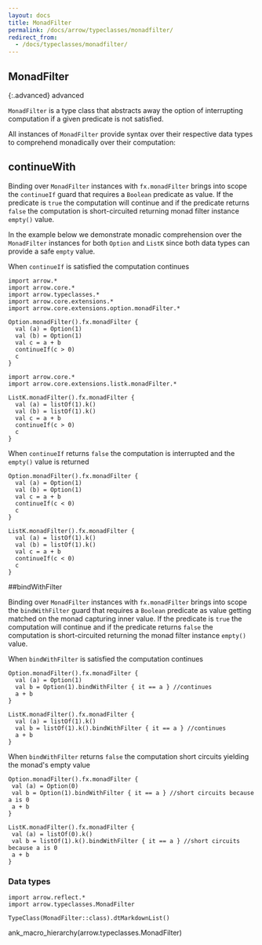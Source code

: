 ```yaml
---
layout: docs
title: MonadFilter
permalink: /docs/arrow/typeclasses/monadfilter/
redirect_from:
  - /docs/typeclasses/monadfilter/
---
```


## MonadFilter

{:.advanced}
advanced

`MonadFilter` is a type class that abstracts away the option of interrupting computation if a given predicate is not satisfied.

All instances of `MonadFilter` provide syntax over their respective data types to comprehend monadically over their computation:

## continueWith

Binding over `MonadFilter` instances with `fx.monadFilter` brings into scope the `continueIf` guard that requires a `Boolean` predicate as value. If the predicate is `true` the computation will continue and if the predicate returns `false` the computation is short-circuited returning monad filter instance `empty()` value.

In the example below we demonstrate monadic comprehension over the `MonadFilter` instances for both `Option` and `ListK` since both data types can provide a safe `empty` value.

When `continueIf` is satisfied the computation continues

```kotlin:ank
import arrow.*
import arrow.core.*
import arrow.typeclasses.*
import arrow.core.extensions.*
import arrow.core.extensions.option.monadFilter.*

Option.monadFilter().fx.monadFilter {
  val (a) = Option(1)
  val (b) = Option(1)
  val c = a + b
  continueIf(c > 0)
  c
}
```

```kotlin:ank
import arrow.core.*
import arrow.core.extensions.listk.monadFilter.*

ListK.monadFilter().fx.monadFilter {
  val (a) = listOf(1).k()
  val (b) = listOf(1).k()
  val c = a + b
  continueIf(c > 0)
  c
}
```    

When `continueIf` returns `false` the computation is interrupted and the `empty()` value is returned

```kotlin:ank
Option.monadFilter().fx.monadFilter {
  val (a) = Option(1)
  val (b) = Option(1)
  val c = a + b
  continueIf(c < 0)
  c
}
```

```kotlin:ank
ListK.monadFilter().fx.monadFilter {
  val (a) = listOf(1).k()
  val (b) = listOf(1).k()
  val c = a + b
  continueIf(c < 0)
  c
}
```    

##bindWithFilter

Binding over `MonadFilter` instances with `fx.monadFilter` brings into scope the `bindWithFilter` guard that requires a `Boolean` predicate as value getting matched on the monad capturing inner value. If the predicate is `true` the computation will continue and if the predicate returns `false` the computation is short-circuited returning the monad filter instance `empty()` value.

When `bindWithFilter` is satisfied the computation continues

```kotlin:ank
Option.monadFilter().fx.monadFilter {
  val (a) = Option(1)
  val b = Option(1).bindWithFilter { it == a } //continues
  a + b
}
```

```kotlin:ank
ListK.monadFilter().fx.monadFilter {
  val (a) = listOf(1).k()
  val b = listOf(1).k().bindWithFilter { it == a } //continues
  a + b
}
```

When `bindWithFilter` returns `false` the computation short circuits yielding the monad's empty value

```kotlin:ank
Option.monadFilter().fx.monadFilter {
 val (a) = Option(0)
 val b = Option(1).bindWithFilter { it == a } //short circuits because a is 0
 a + b
}
```   

```kotlin:ank
ListK.monadFilter().fx.monadFilter {
 val (a) = listOf(0).k()
 val b = listOf(1).k().bindWithFilter { it == a } //short circuits because a is 0
 a + b
}
```

### Data types

```kotlin:ank:replace
import arrow.reflect.*
import arrow.typeclasses.MonadFilter

TypeClass(MonadFilter::class).dtMarkdownList()
```

ank_macro_hierarchy(arrow.typeclasses.MonadFilter)
